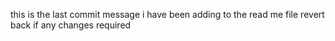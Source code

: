 this is the last commit message i have been adding to the  read me file revert back if any changes  required 
